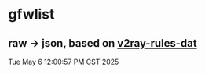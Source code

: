 # gfwlist
## raw -> json, based on [v2ray-rules-dat](https://github.com/Loyalsoldier/v2ray-rules-dat)
Tue May  6 12:00:57 PM CST 2025

